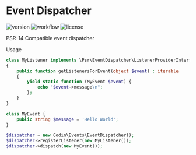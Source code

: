# Event Dispatcher

![version](https://img.shields.io/github/v/tag/codin/events)
![workflow](https://img.shields.io/github/workflow/status/codin/events/Composer)
![license](https://img.shields.io/github/license/codin/events)

PSR-14 Compatible event dispatcher

Usage

```php
class MyListener implements \Psr\EventDispatcher\ListenerProviderInterface
{
    public function getListenersForEvent(object $event) : iterable
    {
        yield static function (MyEvent $event) {
            echo "$event->message\n";
        };
    }
}

class MyEvent {
    public string $message = 'Hello World';
}

$dispatcher = new Codin\Events\EventDispatcher();
$dispatcher->registerListener(new MyListener());
$dispatcher->dispatch(new MyEvent());
```
